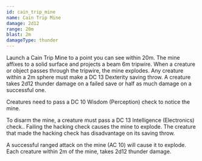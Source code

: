 ```yaml
---
id: cain_trip_mine
name: Cain Trip Mine
damage: 2d12
range: 20m
blast: 2m
damageType: thunder
---
```

Launch a Cain Trip Mine to a point you can see within 20m. The mine affixes to a solid surface and projects
a beam 6m tripwire. When a creature or object passes through the tripwire, the mine explodes. Any creature within a 2m
sphere must make a DC 13 Dexterity saving throw. A creature takes 2d12 thunder damage on a failed save or half as much
damage on a successful one.

Creatures need to pass a DC 10 Wisdom (Perception) check to notice the mine.

To disarm the mine, a creature must pass a DC 13 Intelligence (Electronics) check.. Failing the hacking check causes
the mine to explode. The creature that made the hacking check has disadvantage on its saving throw.

A successful ranged attack on the mine (AC 10) will cause it to explode. Each creature within 2m of the mine, takes 2d12 thunder damage.

